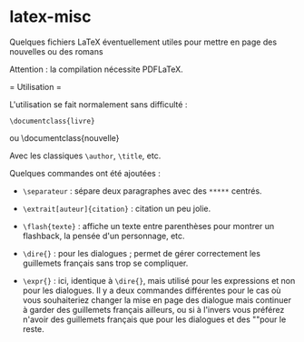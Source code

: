 latex-misc
==========

Quelques fichiers LaTeX éventuellement utiles pour mettre en page des
nouvelles ou des romans

Attention : la compilation nécessite PDFLaTeX.

= Utilisation =

L'utilisation se fait normalement sans difficulté : 

    \documentclass{livre}
    
ou
    \documentclass{nouvelle}

Avec les classiques `\author`, `\title`, etc.

Quelques commandes ont été ajoutées : 

* `\separateur`  : sépare deux paragraphes avec des `*****` centrés.

* `\extrait[auteur]{citation}` : citation un peu jolie.

* `\flash{texte}` : affiche un texte entre parenthèses pour montrer un
    flashback, la pensée d'un personnage, etc.

* `\dire{}` : pour les dialogues ; permet de gérer correctement
    les guillemets français sans trop se compliquer. 
    
* `\expr{}` : ici, identique à `\dire{}`, mais utilisé pour les
    expressions et non pour les dialogues. Il y a deux commandes
    différentes pour le cas où vous souhaiteriez changer la mise en
    page des dialogue mais continuer à garder des guillemets français
    ailleurs, ou si à l'invers vous préférez n'avoir des guillemets
    français que pour les dialogues et des ""pour le reste.


